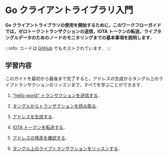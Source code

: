 # Go クライアントライブラリ入門
<!-- # Get started with the Go client library -->

**Go クライアントライブラリの使用を開始するために，このワークフローガイドでは，ゼロトークントランザクションの送信，IOTA トークンの転送，ライブタングルデータのためのノードのモニタリングまでの基本事項を説明します．**
<!-- **To help you get started with the Go client library, this workflow guide walks you through the essentials from sending a zero-value transaction to transferring IOTA tokens and monitoring a node for live Tangle data.** -->

:::info:
コードは [GitHub](https://github.com/iota-community/go-iota-workshop) でもホストされています．
:::
<!-- :::info: -->
<!-- The code is also hosted on [GitHub](https://github.com/iota-community/go-iota-workshop). -->
<!-- ::: -->

## 学習内容
<!-- ## What you will learn -->

このガイドを最初から最後まで完了すると，アドレスの生成からタングル上のライブトランザクションのリッスンまで，すべてを学ぶことができます．
<!-- If you complete this guide from beginning to end, you'll learn everything from generating addresses to listening for live transaction on the Tangle. -->

1. ["hello world" トランザクションを送信する](../go/send-your-first-bundle.md)．
<!-- 1. [Send a "hello world" transaction](../go/send-your-first-bundle.md) -->

2. [タングルからトランザクションを読み取る](../go/read-transactions.md)．
<!-- 2. [Read transactions from the Tangle](../go/read-transactions.md) -->

3. [アドレスを生成する](../go/generate-an-address.md)．
<!-- 3. [Generate an address](../go/generate-an-address.md) -->

4. [IOTA トークンを転送する](../go/transfer-iota-tokens.md)．
<!-- 4. [Transfer IOTA tokens](../go/transfer-iota-tokens.md) -->

5. [アドレスの残高を確認する](../go/check-balance.md)．
<!-- 5. [Check the balance of an address](../go/check-balance.md) -->

6. [タングル上のライブトランザクションをリッスンする](../go/listen-for-transactions.md)．
<!-- 6. [Listen for live transactions on the Tangle](../go/listen-for-transactions.md) -->
